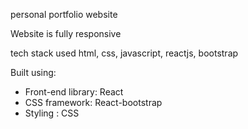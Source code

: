 personal portfolio website

Website is fully responsive

tech stack used html, css, javascript, reactjs, bootstrap


Built using:

- Front-end library: React
- CSS framework: React-bootstrap
- Styling : CSS